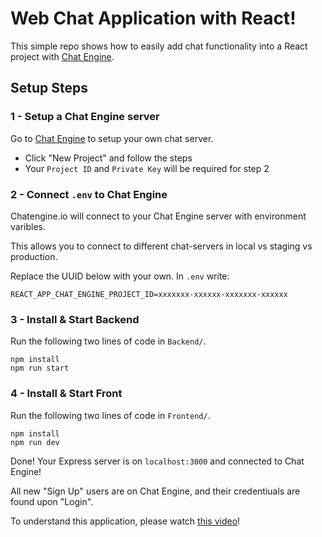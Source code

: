 # Web Chat Application with React!

This simple repo shows how to easily add chat functionality into a React project with [Chat Engine](https://chatengine.io).


## Setup Steps

### 1 - Setup a Chat Engine server

Go to [Chat Engine](https://chatengine.io) to setup your own chat server.

- Click "New Project" and follow the steps
- Your `Project ID` and `Private Key` will be required for step 2

### 2 - Connect `.env` to Chat Engine

Chatengine.io will connect to your Chat Engine server with environment varibles.

This allows you to connect to different chat-servers in local vs staging vs production.

Replace the UUID below with your own. In `.env` write:

```
REACT_APP_CHAT_ENGINE_PROJECT_ID=xxxxxxx-xxxxxx-xxxxxxx-xxxxxx
```

### 3 - Install & Start Backend

Run the following two lines of code in `Backend/`.

```
npm install
npm run start
```
### 4 - Install & Start Front

Run the following two lines of code in `Frontend/`.

```
npm install
npm run dev
```

Done! Your Express server is on `localhost:3000` and connected to Chat Engine!

All new "Sign Up" users are on Chat Engine, and their credentiuals are found upon "Login".

To understand this application, please watch [this video](https://www.youtube.com/watch?v=xUkA2EvzlMU)!
